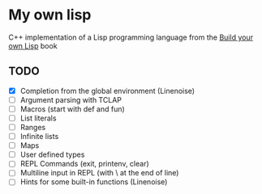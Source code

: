 # My own lisp

C++ implementation of a Lisp programming language from the [Build your own Lisp](buildyourownlisp.com) book

## TODO

* [X] Completion from the global environment (Linenoise)
* [ ] Argument parsing with TCLAP
* [ ] Macros (start with def and fun)
* [ ] List literals
* [ ] Ranges
* [ ] Infinite lists
* [ ] Maps
* [ ] User defined types
* [ ] REPL Commands (exit, printenv, clear)
* [ ] Multiline input in REPL (with \ at the end of line)
* [ ] Hints for some built-in functions (Linenoise)
